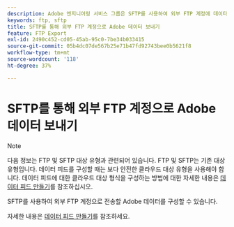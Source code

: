 ```yaml
---
description: Adobe 엔지니어링 서비스 그룹은 SFTP를 사용하여 외부 FTP 계정에 데이터를 리디렉션하도록 사용자 지정 프로젝트를 설정할 수 있습니다.
keywords: ftp, sftp
title: SFTP를 통해 외부 FTP 계정으로 Adobe 데이터 보내기
feature: FTP Export
exl-id: 2490c452-cd05-45ab-95c0-7be34b033415
source-git-commit: 05b4dc07de567b25e71b47fd92743bee0b5621f8
workflow-type: tm+mt
source-wordcount: '118'
ht-degree: 37%

---
```


# SFTP를 통해 외부 FTP 계정으로 Adobe 데이터 보내기

>[!NOTE]
>
>다음 정보는 FTP 및 SFTP 대상 유형과 관련되어 있습니다. FTP 및 SFTP는 기존 대상 유형입니다. 데이터 피드를 구성할 때는 보다 안전한 클라우드 대상 유형을 사용해야 합니다. 데이터 피드에 대한 클라우드 대상 형식을 구성하는 방법에 대한 자세한 내용은 [데이터 피드 만들기](/help/export/analytics-data-feed/create-feed.md)를 참조하십시오.

SFTP를 사용하여 외부 FTP 계정으로 전송할 Adobe 데이터를 구성할 수 있습니다.

자세한 내용은 [데이터 피드 만들기](/help/export/analytics-data-feed/create-feed.md)를 참조하세요.
